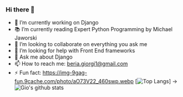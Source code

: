 ### Hi there 👋
- 🔭 I’m currently working on Django
- 📚 I’m currently reading Expert Python Programming by Michael Jaworski
- 👯 I’m looking to collaborate on everything you ask me
- 🤔 I’m looking for help with Front End frameworks
- 💬 Ask me about Django
- 📫 How to reach me: beria.giorgi1@gmail.com
- ⚡ Fun fact: https://img-9gag-fun.9cache.com/photo/aO73V22_460swp.webp
[![Top Langs](https://github-readme-stats.vercel.app/api/top-langs/?username=giorgiberia&langs_count=8)] -> ![Gio's github stats](https://github-readme-stats.vercel.app/api?username=giorgiberia&show_icons=true&theme=radical)
